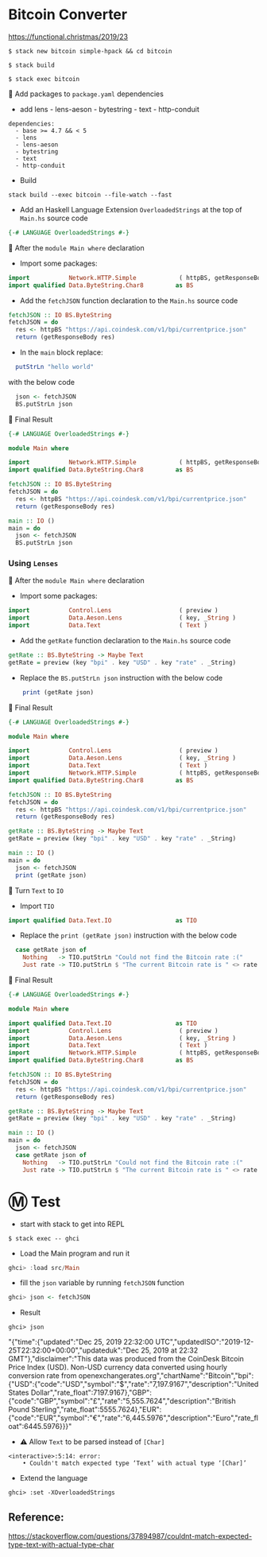 # Bitcoin Converter

https://functional.christmas/2019/23


```
$ stack new bitcoin simple-hpack && cd bitcoin
```

```
$ stack build
```

```
$ stack exec bitcoin
``` 

:pushpin: Add packages to `package.yaml` dependencies

 * add lens - lens-aeson - bytestring - text - http-conduit

```
dependencies:
  - base >= 4.7 && < 5
  - lens
  - lens-aeson
  - bytestring
  - text
  - http-conduit
```

* Build 

```
stack build --exec bitcoin --file-watch --fast
```

* Add an Haskell Language Extension `OverloadedStrings` at the top of `Main.hs` source code 

```Haskell
{-# LANGUAGE OverloadedStrings #-}
```

:pushpin: After the `module Main where` declaration

* Import some packages:

```Haskell
import           Network.HTTP.Simple            ( httpBS, getResponseBody )               
import qualified Data.ByteString.Char8         as BS
```

* Add the `fetchJSON` function declaration to the `Main.hs` source code 

```Haskell
fetchJSON :: IO BS.ByteString
fetchJSON = do
  res <- httpBS "https://api.coindesk.com/v1/bpi/currentprice.json"
  return (getResponseBody res)
```

* In the `main` block replace:

```Haskell
  putStrLn "hello world"
```

  with the below code

```Haskell
  json <- fetchJSON
  BS.putStrLn json
```

:bookmark: Final Result

```Haskell
{-# LANGUAGE OverloadedStrings #-}

module Main where

import           Network.HTTP.Simple            ( httpBS, getResponseBody )
import qualified Data.ByteString.Char8         as BS

fetchJSON :: IO BS.ByteString
fetchJSON = do
  res <- httpBS "https://api.coindesk.com/v1/bpi/currentprice.json"
  return (getResponseBody res)

main :: IO ()
main = do
  json <- fetchJSON
  BS.putStrLn json
```

### Using `Lenses`

:pushpin: After the `module Main where` declaration

* Import some packages:

```Haskell
import           Control.Lens                   ( preview )
import           Data.Aeson.Lens                ( key, _String )
import           Data.Text                      ( Text )
```

* Add the `getRate` function declaration to the `Main.hs` source code 

```Haskell
getRate :: BS.ByteString -> Maybe Text
getRate = preview (key "bpi" . key "USD" . key "rate" . _String)
```

* Replace the `BS.putStrLn json` instruction with the below code

```Haskell
    print (getRate json)
```

:bookmark: Final Result

```Haskell
{-# LANGUAGE OverloadedStrings #-}

module Main where

import           Control.Lens                   ( preview )
import           Data.Aeson.Lens                ( key, _String )
import           Data.Text                      ( Text )
import           Network.HTTP.Simple            ( httpBS, getResponseBody )
import qualified Data.ByteString.Char8         as BS

fetchJSON :: IO BS.ByteString
fetchJSON = do
  res <- httpBS "https://api.coindesk.com/v1/bpi/currentprice.json"
  return (getResponseBody res)

getRate :: BS.ByteString -> Maybe Text
getRate = preview (key "bpi" . key "USD" . key "rate" . _String)

main :: IO ()
main = do
  json <- fetchJSON
  print (getRate json)
```

:pushpin: Turn `Text` to `IO`

* Import `TIO`

```Haskell
import qualified Data.Text.IO                  as TIO
```

* Replace the `print (getRate json)` instruction with the below code


```Haskell
  case getRate json of
    Nothing   -> TIO.putStrLn "Could not find the Bitcoin rate :("
    Just rate -> TIO.putStrLn $ "The current Bitcoin rate is " <> rate <> " $"
```

:bookmark: Final Result

```Haskell
{-# LANGUAGE OverloadedStrings #-}

module Main where

import qualified Data.Text.IO                  as TIO
import           Control.Lens                   ( preview )
import           Data.Aeson.Lens                ( key, _String )
import           Data.Text                      ( Text )
import           Network.HTTP.Simple            ( httpBS, getResponseBody )
import qualified Data.ByteString.Char8         as BS

fetchJSON :: IO BS.ByteString
fetchJSON = do
  res <- httpBS "https://api.coindesk.com/v1/bpi/currentprice.json"
  return (getResponseBody res)

getRate :: BS.ByteString -> Maybe Text
getRate = preview (key "bpi" . key "USD" . key "rate" . _String)

main :: IO ()
main = do
  json <- fetchJSON
  case getRate json of
    Nothing   -> TIO.putStrLn "Could not find the Bitcoin rate :("
    Just rate -> TIO.putStrLn $ "The current Bitcoin rate is " <> rate <> " $"
```

# :m: Test

* start with stack to get into REPL

```
$ stack exec -- ghci
```

* Load the Main program and run it

```Haskell
ghci> :load src/Main
```

* fill the `json` variable by running `fetchJSON` function 

```Haskell
ghci> json <- fetchJSON
```

* Result

```
ghci> json
```
"{\"time\":{\"updated\":\"Dec 25, 2019 22:32:00 UTC\",\"updatedISO\":\"2019-12-25T22:32:00+00:00\",\"updateduk\":\"Dec 25, 2019 at 22:32 GMT\"},\"disclaimer\":\"This data was produced from the CoinDesk Bitcoin Price Index (USD). Non-USD currency data converted using hourly conversion rate from openexchangerates.org\",\"chartName\":\"Bitcoin\",\"bpi\":{\"USD\":{\"code\":\"USD\",\"symbol\":\"&#36;\",\"rate\":\"7,197.9167\",\"description\":\"United States Dollar\",\"rate_float\":7197.9167},\"GBP\":{\"code\":\"GBP\",\"symbol\":\"&pound;\",\"rate\":\"5,555.7624\",\"description\":\"British Pound Sterling\",\"rate_float\":5555.7624},\"EUR\":{\"code\":\"EUR\",\"symbol\":\"&euro;\",\"rate\":\"6,445.5976\",\"description\":\"Euro\",\"rate_float\":6445.5976}}}"

* :warning: Allow `Text` to be parsed instead of `[Char]`


```
<interactive>:5:14: error:
    • Couldn't match expected type ‘Text’ with actual type ‘[Char]’
```

* Extend the language

```
ghci> :set -XOverloadedStrings
```



## Reference:

https://stackoverflow.com/questions/37894987/couldnt-match-expected-type-text-with-actual-type-char
